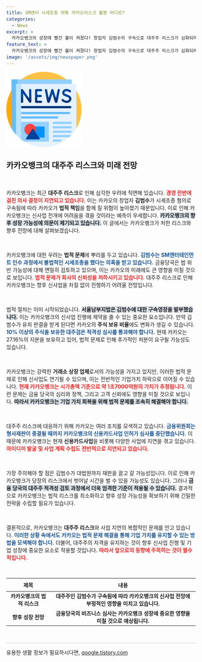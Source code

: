 ```yaml
---
title: SM엔터 시세조종 의혹 카카오리스크 불똥 어디로?
categories:
  - News
excerpt: >
  카카오뱅크의 성장에 빨간 불이 켜졌다! 창업자 김범수의 구속으로 대주주 리스크가 심화되며 신사업 진출이 어려워질 전망이다. 카카오의 미래는 어떻게 될까?
feature_text: >
  카카오뱅크의 성장에 빨간 불이 켜졌다! 창업자 김범수의 구속으로 대주주 리스크가 심화되며 신사업 진출이 어려워질 전망이다. 카카오의 미래는 어떻게 될까?
image: '/assets/img/newspaper.png'
---
```


<p><img src="/assets/img/newspaper.png" alt="kimp 속보" /></p>

<h2 data-ke-size="size26">카카오뱅크의 대주주 리스크와 미래 전망</h2>

<p data-ke-size="size16">&nbsp;</p>

<p>카카오뱅크는 최근 <strong>대주주 리스크</strong>로 인해 심각한 우려에 직면해 있습니다. <b><span style="color: #ee2323;">경영 전반에 걸친 의사 결정이 지연되고 있습니다.</span></b> 이는 카카오의 창업자 <strong>김범수</strong>가 시세조종 혐의로 구속됨에 따라 카카오가 <strong>법적 책임</strong>을 함께 질 위험이 높아졌기 때문입니다. 이로 인해 카카오뱅크는 신사업 전개에 어려움을 겪을 것이라는 예측이 우세합니다. <b><span style="background-color: #21538527;">카카오뱅크의 향후 성장 가능성에 의문이 제기되고 있습니다.</span></b> 이 글에서는 카카오뱅크가 처한 리스크와 향후 전망에 대해 살펴보겠습니다.</p>

<p data-ke-size="size16">&nbsp;</p>

<p>카카오뱅크에 대한 우려는 <strong>법적 문제</strong>에 뿌리를 두고 있습니다. <b><span style="color: #1a5490;">김범수는 SM엔터테인먼트 인수 과정에서 불법적인 시세조종을 했다는 의혹을 받고 있습니다.</span></b> 금융당국은 법 위반 가능성에 대해 면밀히 검토하고 있으며, 이는 카카오의 미래에도 큰 영향을 미칠 것으로 보입니다. <b><span style="color: #ee2323;">법적 문제가 회사의 신뢰성을 저하시키고 있습니다.</span></b> 대주주 리스크로 인해 카카오뱅크는 향후 신사업을 차질 없이 진행하기 어려울 전망입니다.</p>

<p data-ke-size="size16">&nbsp;</p>

<p>법적 절차는 이미 시작되었습니다. <b><span style="background-color: #21538527;">서울남부지법은 김범수에 대한 구속영장을 발부했습니다.</span></b> 이는 카카오뱅크의 신사업 진행에 제약을 줄 수 있는 중요한 요소입니다. 만약 김범수가 유죄 판결을 받게 된다면 카카오의 <strong>주식 보유 비율</strong>에도 변화가 생길 수 있습니다. <b><span style="color: #1a5490;">10% 이상의 주식을 보유한 대주검은 적격성 심사를 통과해야 합니다.</span></b> 현재 카카오는 27.16%의 지분을 보유하고 있어, 법적 문제로 인해 추가적인 처분이 요구될 가능성도 있습니다.</p>

<p data-ke-size="size16">&nbsp;</p>

<p>카카오뱅크는 강력한 <strong>거래소 상장 업체</strong>로서의 가능성을 가지고 있지만, 이러한 법적 문제로 인해 신사업도 연기될 수 있으며, 이는 전반적인 기업가치 하락으로 이어질 수 있습니다. <b><span style="color: #ee2323;">현재 카카오뱅크는 시가총액 기준으로 약 1조7000억원의 가치가 추정됩니다.</span></b> 이런 문제는 금융 당국의 심리와 정책, 그리고 고객 신뢰에도 영향을 미칠 것으로 보입니다. <b><span style="background-color: #21538527;">따라서 카카오뱅크는 기업 가치 회복을 위해 법적 문제를 조속히 해결해야 합니다.</span></b></p>

<p data-ke-size="size16">&nbsp;</p>

<p>대주주 리스크에 대응하기 위해 카카오는 여러 조치를 모색하고 있습니다. <b><span style="color: #1a5490;">금융위원회는 형사재판이 종결될 때까지 카카오뱅크의 신용카드사업 인허가 심사를 중단했습니다.</span></b> 이 때문에 카카오뱅크는 현재 <strong>신용카드사업</strong>을 비롯해 다양한 사업에 지연을 겪고 있습니다. <b><span style="color: #ee2323;">아이디어 발굴 및 사업 계획 수립도 전반적으로 지연되고 있습니다.</span></b></p>

<p data-ke-size="size16">&nbsp;</p>

<p>가장 주의해야 할 점은 김범수가 대법원까지 재판을 끌고 갈 가능성입니다. 이로 인해 카카오뱅크가 당장의 리스크에서 벗어날 시간을 벌 수 있을 가능성도 있습니다. 그러나 <b><span style="background-color: #21538527;">금융 당국의 대주주 적격성 검토 과정에서 더욱 엄격한 기준이 적용될 수 있습니다.</span></b> 결과적으로 카카오뱅크는 법적 리스크를 최소화하고 향후 성장 가능성을 확보하기 위해 긴밀한 전략을 수립할 필요가 있습니다.</p>

<p data-ke-size="size16">&nbsp;</p>

<p>결론적으로, 카카오뱅크는 <strong>대주주 리스크</strong>와 사업 지연의 복합적인 문제를 안고 있습니다. <b><span style="color: #1a5490;">이러한 상황 속에서도 카카오는 법적 문제 해결을 통해 기업 가치를 유지할 수 있는 방법을 모색해야 합니다.</span></b> 더불어, 대주주의 자격을 유지하는 것이 향후 신사업 진행 및 기업 성장에 중요한 요소로 작용할 것입니다. <b><span style="color: #ee2323;">따라서 앞으로의 동향에 주목하는 것이 필수적입니다.</span></b></p>

<p data-ke-size="size16">&nbsp;</p> 

<table style="width: 100%; border-collapse: collapse;">
  <thead>
    <tr>
      <th style="text-align: center; height: 27px;"><b>제목</b></th>
      <th style="text-align: center; height: 27px;"><b>내용</b></th>
    </tr>
  </thead>
  <tbody>
    <tr>
      <td style="text-align: center; height: 17px;"><b>카카오뱅크의 법적 리스크</b></td>
      <td style="text-align: center; height: 17px;"><b>대주주인 김범수가 구속됨에 따라 카카오뱅크의 신사업 전망에 부정적인 영향을 미치고 있습니다.</b></td>
    </tr>
    <tr>
      <td style="text-align: center; height: 17px;"><b>향후 성장 전망</b></td>
      <td style="text-align: center; height: 17px;"><b>금융당국의 비즈니스 심사는 카카오뱅크 성장에 중요한 영향을 미칠 것으로 예상됩니다.</b></td>
    </tr>
  </tbody>
</table>

<p data-ke-size="size16">&nbsp;</p> 

<p><hr style="height: 1px; border: none; background-color: #cccccc;"></hr></p>
유용한 생활 정보가 필요하시다면, <a href="https://qoogle.tistory.com" rel="dofollow">qoogle.tistory.com</a>


